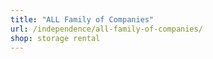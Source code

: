 ```yaml
---
title: "ALL Family of Companies"
url: /independence/all-family-of-companies/
shop: storage rental
---
```

